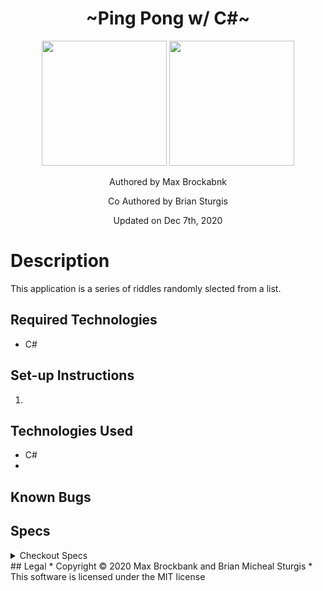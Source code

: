 <h1 align="center">~Ping Pong w/ C#~</h1>
<div align="center">
<img src="https://github.com/MaxBrockbank.png" width="200px" height="auto" >
<img src="https://github.com/BrianSturgis.png" width="200px" height="auto" >
</div>
<p align="center">Authored by Max Brockabnk</p>
<p align="center">Co Authored by Brian Sturgis</p>

<p align="center">Updated on Dec 7th, 2020</p>

# Description

This application is a series of riddles randomly slected from a list.

## Required Technologies
* C#
## Set-up Instructions
1. 

## Technologies Used
* C#
* 

## Known Bugs

## Specs
<details>
<summary> Checkout Specs</summary>
| Test  | Input | Output  |
| :---: | :---: |  :---:  |
</details>
## Legal
* Copyright © 2020 Max Brockbank and Brian Micheal Sturgis
* This software is licensed under the MIT license



